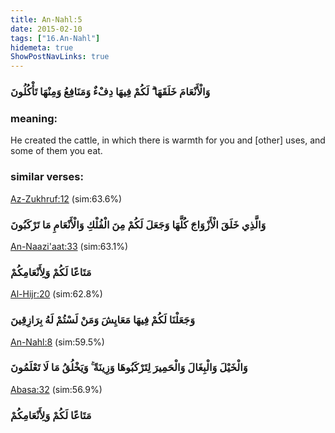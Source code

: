 ```yaml
---
title: An-Nahl:5
date: 2015-02-10
tags: ["16.An-Nahl"]
hidemeta: true 
ShowPostNavLinks: true 
---
```

### وَالْأَنْعَامَ خَلَقَهَا ۗ لَكُمْ فِيهَا دِفْءٌ وَمَنَافِعُ وَمِنْهَا تَأْكُلُونَ
### meaning: 
He created the cattle, in which there is warmth for you and [other] uses, and some of them you eat.
### similar verses: 

[Az-Zukhruf:12](/43/12) (sim:63.6%)

### وَالَّذِي خَلَقَ الْأَزْوَاجَ كُلَّهَا وَجَعَلَ لَكُمْ مِنَ الْفُلْكِ وَالْأَنْعَامِ مَا تَرْكَبُونَ

[An-Naazi'aat:33](/79/33) (sim:63.1%)

### مَتَاعًا لَكُمْ وَلِأَنْعَامِكُمْ

[Al-Hijr:20](/15/20) (sim:62.8%)

### وَجَعَلْنَا لَكُمْ فِيهَا مَعَايِشَ وَمَنْ لَسْتُمْ لَهُ بِرَازِقِينَ

[An-Nahl:8](/16/8) (sim:59.5%)

### وَالْخَيْلَ وَالْبِغَالَ وَالْحَمِيرَ لِتَرْكَبُوهَا وَزِينَةً ۚ وَيَخْلُقُ مَا لَا تَعْلَمُونَ

[Abasa:32](/80/32) (sim:56.9%)

### مَتَاعًا لَكُمْ وَلِأَنْعَامِكُمْ
